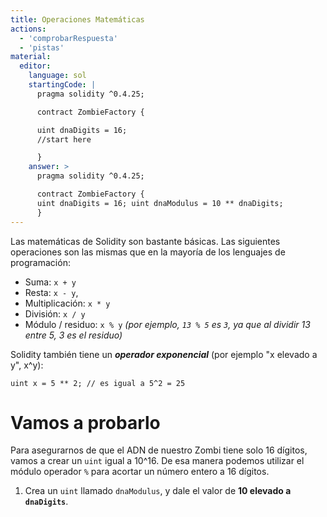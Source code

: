 ```yaml
---
title: Operaciones Matemáticas
actions:
  - 'comprobarRespuesta'
  - 'pistas'
material:
  editor:
    language: sol
    startingCode: |
      pragma solidity ^0.4.25;

      contract ZombieFactory {

      uint dnaDigits = 16;
      //start here

      }
    answer: >
      pragma solidity ^0.4.25;

      contract ZombieFactory {
      uint dnaDigits = 16; uint dnaModulus = 10 ** dnaDigits;
      }
---
```

Las matemáticas de Solidity son bastante básicas. Las siguientes operaciones son las mismas que en la mayoría de los lenguajes de programación:

* Suma: `x + y`
* Resta: `x - y`,
* Multiplicación: `x * y`
* División: `x / y`
* Módulo / residuo: `x % y` *(por ejemplo, `13 % 5` es `3`, ya que al dividir 13 entre 5, 3 es el residuo)*

Solidity también tiene un ***operador exponencial*** (por ejemplo "x elevado a y", x^y):

    uint x = 5 ** 2; // es igual a 5^2 = 25
    

# Vamos a probarlo

Para asegurarnos de que el ADN de nuestro Zombi tiene solo 16 dígitos, vamos a crear un `uint` igual a 10^16. De esa manera podemos utilizar el módulo operador `%` para acortar un número entero a 16 dígitos.

1. Crea un `uint` llamado `dnaModulus`, y dale el valor de **10 elevado a `dnaDigits`**.
